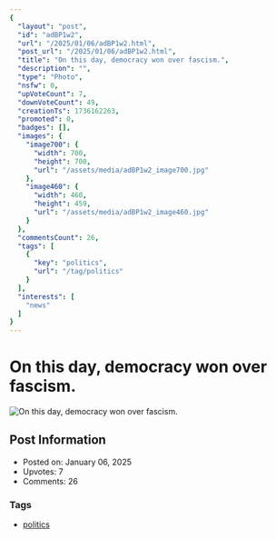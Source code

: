 ```yaml
---
{
  "layout": "post",
  "id": "adBP1w2",
  "url": "/2025/01/06/adBP1w2.html",
  "post_url": "/2025/01/06/adBP1w2.html",
  "title": "On this day, democracy won over fascism.",
  "description": "",
  "type": "Photo",
  "nsfw": 0,
  "upVoteCount": 7,
  "downVoteCount": 49,
  "creationTs": 1736162263,
  "promoted": 0,
  "badges": [],
  "images": {
    "image700": {
      "width": 700,
      "height": 700,
      "url": "/assets/media/adBP1w2_image700.jpg"
    },
    "image460": {
      "width": 460,
      "height": 459,
      "url": "/assets/media/adBP1w2_image460.jpg"
    }
  },
  "commentsCount": 26,
  "tags": [
    {
      "key": "politics",
      "url": "/tag/politics"
    }
  ],
  "interests": [
    "news"
  ]
}
---
```


# On this day, democracy won over fascism.

![On this day, democracy won over fascism.](/assets/media/adBP1w2_image700.jpg)

## Post Information

- Posted on: January 06, 2025
- Upvotes: 7
- Comments: 26

### Tags

- [politics](/tag/politics)
